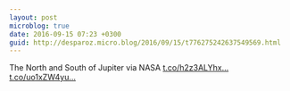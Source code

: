 ```yaml
---
layout: post
microblog: true
date: 2016-09-15 07:23 +0300
guid: http://desparoz.micro.blog/2016/09/15/t776275242637549569.html
---
```

The North and South of Jupiter via NASA [t.co/h2z3ALYhx...](https://t.co/h2z3ALYhxB) [t.co/uo1xZW4yu...](https://t.co/uo1xZW4yum)
